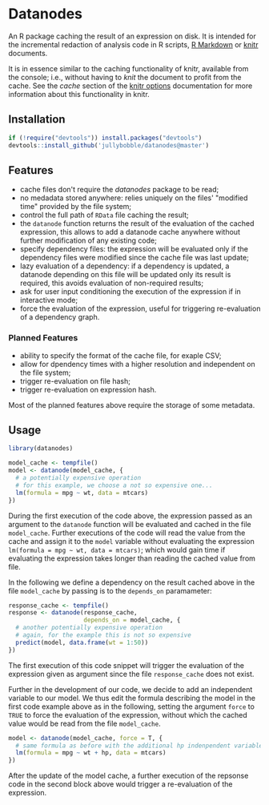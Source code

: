 Datanodes
=========

An R package caching the result of an expression on disk. It is intended for the incremental redaction of analysis code in R scripts, [R Markdown](http://rmarkdown.rstudio.com/) or [knitr](http://yihui.name/knitr/) documents.

It is in essence similar to the caching functionality of knitr, available from the console; i.e., without having to *knit* the document to profit from the cache. See the *cache* section of the [knitr options](http://yihui.name/knitr/options) documentation for more information about this functionality in knitr.

Installation
------------

``` r
if (!require("devtools")) install.packages("devtools")
devtools::install_github('jullybobble/datanodes@master')
```

Features
--------

-   cache files don't require the *datanodes* package to be read;
-   no medadata stored anywhere: relies uniquely on the files' "modified time" provided by the file system;
-   control the full path of `RData` file caching the result;
-   the `datanode` function returns the result of the evaluation of the cached expression, this allows to add a datanode cache anywhere without further modification of any existing code;
-   specify dependency files: the expression will be evaluated only if the dependency files were modified since the cache file was last update;
-   lazy evaluation of a dependency: if a dependency is updated, a datanode depending on this file will be updated only its result is required, this avoids evaluation of non-required results;
-   ask for user input conditioning the execution of the expression if in interactive mode;
-   force the evaluation of the expression, useful for triggering re-evaluation of a dependency graph.

### Planned Features

-   ability to specify the format of the cache file, for exaple CSV;
-   allow for dpendency times with a higher resolution and independent on the file system;
-   trigger re-evaluation on file hash;
-   trigger re-evaluation on expression hash.

Most of the planned features above require the storage of some metadata.

Usage
-----

``` r
library(datanodes)

model_cache <- tempfile()
model <- datanode(model_cache, { 
  # a potentially expensive operation
  # for this example, we choose a not so expensive one...
  lm(formula = mpg ~ wt, data = mtcars)
})
```

During the first execution of the code above, the expression passed as an argument to the `datanode` function will be evaluated and cached in the file `model_cache`. Further executions of the code will read the value from the cache and assign it to the `model` variable without evaluating the expression `lm(formula = mpg ~ wt, data = mtcars)`; which would gain time if evaluating the expression takes longer than reading the cached value from file.

In the following we define a dependency on the result cached above in the file `model_cache` by passing is to the `depends_on` paramameter:

``` r
response_cache <- tempfile()
response <- datanode(response_cache,
                     depends_on = model_cache, {
  # another potentially expensive operation
  # again, for the example this is not so expensive
  predict(model, data.frame(wt = 1:50))
})
```

The first execution of this code snippet will trigger the evaluation of the expression given as argument since the file `response_cache` does not exist.

Further in the development of our code, we decide to add an independent variable to our model. We thus edit the formula describing the model in the first code example above as in the following, setting the argument `force` to `TRUE` to force the evaluation of the expression, without which the cached value would be read from the file `model_cache`.

``` r
model <- datanode(model_cache, force = T, { 
  # same formula as before with the additional hp indenpendent variable
  lm(formula = mpg ~ wt + hp, data = mtcars)
})
```

After the update of the model cache, a further execution of the repsonse code in the second block above would trigger a re-evaluation of the expression.
